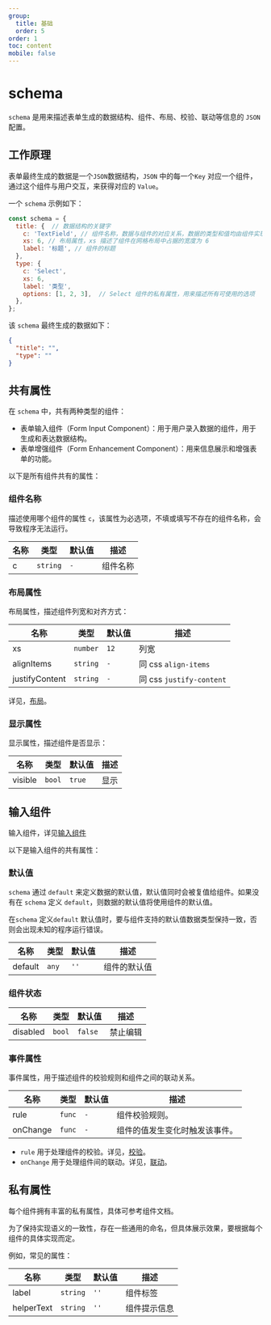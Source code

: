 ```yaml
---
group:
  title: 基础
  order: 5
order: 1
toc: content
mobile: false
---
```



# schema

`schema` 是用来描述表单生成的数据结构、组件、布局、校验、联动等信息的 `JSON` 配置。

## 工作原理

表单最终生成的数据是一个`JSON`数据结构，`JSON` 中的每一个`Key` 对应一个组件，通过这个组件与用户交互，来获得对应的 `Value`。

一个 `schema` 示例如下：

``` js
const schema = {
  title: {  // 数据结构的关键字
    c: 'TextField', // 组件名称，数据与组件的对应关系，数据的类型和值均由组件实现
    xs: 6, // 布局属性，xs 描述了组件在网格布局中占据的宽度为 6
    label: '标题', // 组件的标题
  },
  type: {
    c: 'Select',
    xs: 6,
    label: '类型',
    options: [1, 2, 3],  // Select 组件的私有属性，用来描述所有可使用的选项
  },
};
```

该 `schema` 最终生成的数据如下：

``` json
{
  "title": "",
  "type": ""
}
```

## 共有属性

在 `schema` 中，共有两种类型的组件：

* 表单输入组件（Form Input Component）：用于用户录入数据的组件，用于生成和表达数据结构。
* 表单增强组件（Form Enhancement Component）：用来信息展示和增强表单的功能。

以下是所有组件共有的属性：

### 组件名称

描述使用哪个组件的属性 `c`，该属性为必选项，不填或填写不存在的组件名称，会导致程序无法运行。

| 名称 | 类型     | 默认值 | 描述     |
| ---- | -------- | ------ | -------- |
| c    | `string` | `-`    | 组件名称 |


### 布局属性

布局属性，描述组件列宽和对齐方式：

| 名称           | 类型     | 默认值 | 描述                     |
| -------------- | -------- | ------ | ------------------------ |
| xs             | `number` | `12`   | 列宽                     |
| alignItems     | `string` | `-`    | 同 css `align-items`     |
| justifyContent | `string` | `-`    | 同 css `justify-content` |

详见，[布局](/guide/layout)。

### 显示属性

显示属性，描述组件是否显示：

| 名称    | 类型   | 默认值 | 描述 |
| ------- | ------ | ------ | ---- |
| visible | `bool` | `true` | 显示 |


## 输入组件

输入组件，详见[输入组件](/input)

以下是输入组件的共有属性：

### 默认值

`schema` 通过 `default` 来定义数据的默认值，默认值同时会被复值给组件。如果没有在 `schema` 定义 `default`，则数据的默认值将使用组件的默认值。

在`schema` 定义`default` 默认值时，要与组件支持的默认值数据类型保持一致，否则会出现未知的程序运行错误。

| 名称    | 类型  | 默认值 | 描述         |
| ------- | ----- | ------ | ------------ |
| default | `any` | `''`   | 组件的默认值 |


### 组件状态

| 名称     | 类型   | 默认值  | 描述     |
| -------- | ------ | ------- | -------- |
| disabled | `bool` | `false` | 禁止编辑 |


### 事件属性

事件属性，用于描述组件的校验规则和组件之间的联动关系。

| 名称     | 类型   | 默认值 | 描述                           |
| -------- | ------ | ------ | ------------------------------ |
| rule     | `func` | `-`    | 组件校验规则。                 |
| onChange | `func` | `-`    | 组件的值发生变化时触发该事件。 |

* `rule` 用于处理组件的校验。详见，[校验](/guide/validation)。
* `onChange` 用于处理组件间的联动。详见，[联动](/guide/linkage)。


## 私有属性

每个组件拥有丰富的私有属性，具体可参考组件文档。

为了保持实现语义的一致性，存在一些通用的命名，但具体展示效果，要根据每个组件的具体实现而定。

例如，常见的属性：

| 名称       | 类型     | 默认值 | 描述         |
| ---------- | -------- | ------ | ------------ |
| label      | `string` | `''`   | 组件标签     |
| helperText | `string` | `''`   | 组件提示信息 |

